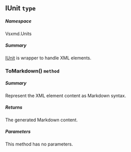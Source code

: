 <a name='T-Vsxmd-Units-IUnit'></a>
## IUnit `type`

##### Namespace

Vsxmd.Units

##### Summary

[IUnit](/Vsxmd-Units-IUnit.md/#T-Vsxmd-Units-IUnit) is wrapper to handle XML elements.

<a name='M-Vsxmd-Units-IUnit-ToMarkdown'></a>
### ToMarkdown() `method`

##### Summary

Represent the XML element content as Markdown syntax.

##### Returns

The generated Markdown content.

##### Parameters

This method has no parameters.

